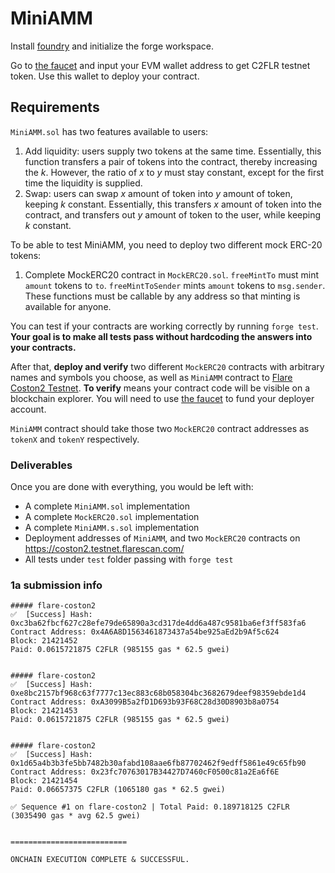 # MiniAMM

Install [foundry](https://getfoundry.sh/forge/overview/) and initialize the forge workspace.

Go to [the faucet](https://faucet.flare.network/coston2) and input your EVM wallet address to get C2FLR testnet token. Use this wallet to deploy your contract.

## Requirements

`MiniAMM.sol` has two features available to users:

1. Add liquidity: users supply two tokens at the same time. Essentially, this function transfers a pair of tokens into the contract, thereby increasing the $k$. However, the ratio of $x$ to $y$ must stay constant, except for the first time the liquidity is supplied.
1. Swap: users can swap $x$ amount of token into $y$ amount of token, keeping $k$ constant. Essentially, this transfers $x$ amount of token into the contract, and transfers out $y$ amount of token to the user, while keeping $k$ constant.

To be able to test MiniAMM, you need to deploy two different mock ERC-20 tokens:

1. Complete MockERC20 contract in `MockERC20.sol`. `freeMintTo` must mint `amount` tokens to `to`. `freeMintToSender` mints `amount` tokens to `msg.sender`. These functions must be callable by any address so that minting is available for anyone.

You can test if your contracts are working correctly by running `forge test`. **Your goal is to make all tests pass without hardcoding the answers into your contracts.**

After that, **deploy and verify** two different `MockERC20` contracts with arbitrary names and symbols you choose, as well as `MiniAMM` contract to [Flare Coston2 Testnet](https://coston2.testnet.flarescan.com/). **To verify** means your contract code will be visible on a blockchain explorer. You will need to use [the faucet](https://faucet.flare.network/coston2) to fund your deployer account.

`MiniAMM` contract should take those two `MockERC20` contract addresses as `tokenX` and `tokenY` respectively.

### Deliverables

Once you are done with everything, you would be left with:

- A complete `MiniAMM.sol` implementation
- A complete `MockERC20.sol` implementation
- A complete `MiniAMM.s.sol` implementation
- Deployment addresses of `MiniAMM`, and two `MockERC20` contracts on https://coston2.testnet.flarescan.com/
- All tests under `test` folder passing with `forge test`

### 1a submission info

```
##### flare-coston2
✅  [Success] Hash: 0xc3ba62fbcf627c28efe79de65890a3cd317de4dd6a487c9581ba6ef3ff583fa6
Contract Address: 0x4A6A8D1563461873437a54be925aEd2b9Af5c624
Block: 21421452
Paid: 0.0615721875 C2FLR (985155 gas * 62.5 gwei)


##### flare-coston2
✅  [Success] Hash: 0xe8bc2157bf968c63f7777c13ec883c68b058304bc3682679deef98359ebde1d4
Contract Address: 0xA3099B5a2fD1D693b93F68C28d30D8903b8a0754
Block: 21421453
Paid: 0.0615721875 C2FLR (985155 gas * 62.5 gwei)


##### flare-coston2
✅  [Success] Hash: 0x1d65a4b3b3fe5bb7482b30afabd108aae6fb87702462f9edff5861e49c65fb90
Contract Address: 0x23fc70763017B34427D7460cF0500c81a2Ea6f6E
Block: 21421454
Paid: 0.06657375 C2FLR (1065180 gas * 62.5 gwei)

✅ Sequence #1 on flare-coston2 | Total Paid: 0.189718125 C2FLR (3035490 gas * avg 62.5 gwei)


==========================

ONCHAIN EXECUTION COMPLETE & SUCCESSFUL.
```
